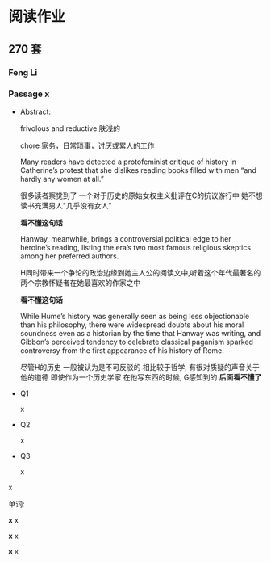 # 阅读作业

## 270 套

### Feng Li

### Passage x

- Abstract:

  frivolous and reductive	肤浅的

  chore 家务，日常琐事，讨厌或累人的工作

  Many readers have detected a protofeminist critique of history in Catherine’s protest that she dislikes reading books filled with men “and hardly any women at all.”

  很多读者察觉到了 一个对于历史的原始女权主义批评在C的抗议游行中 她不想读书充满男人"几乎没有女人"

  __看不懂这句话__

  Hanway, meanwhile, brings a controversial political edge to her heroine’s reading, listing the era’s two most famous religious skeptics among her preferred authors.

  H同时带来一个争论的政治边缘到她主人公的阅读文中,听着这个年代最著名的两个宗教怀疑者在她最喜欢的作家之中

  __看不懂这句话__

  While Hume’s history was generally seen as being less objectionable than his philosophy, there were widespread doubts about his moral soundness even as a historian by the time that Hanway was writing, and Gibbon’s perceived tendency to celebrate classical paganism sparked controversy from the first appearance of his history of Rome.

  尽管H的历史 一般被认为是不可反驳的 相比较于哲学, 有很对质疑的声音关于他的道德 即使作为一个历史学家 在他写东西的时候, G感知到的 __后面看不懂了__

- Q1

  x

- Q2

  x

- Q3

  x

x

单词:

**x** x

**x** x

**x** x